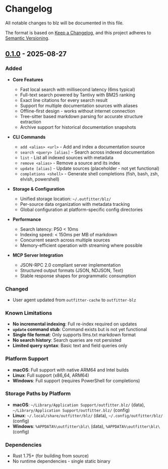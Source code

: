 # Changelog

All notable changes to blz will be documented in this file.

The format is based on [Keep a Changelog](https://keepachangelog.com/en/1.0.0/),
and this project adheres to [Semantic Versioning](https://semver.org/spec/v2.0.0.html).

## [0.1.0] - 2025-08-27

### Added

- **Core Features**
  - Fast local search with millisecond latency (6ms typical)
  - Full-text search powered by Tantivy with BM25 ranking
  - Exact line citations for every search result
  - Support for multiple documentation sources with aliases
  - Offline-first design - works without internet connection
  - Tree-sitter based markdown parsing for accurate structure extraction
  - Archive support for historical documentation snapshots

- **CLI Commands**
  - `add <alias> <url>` - Add and index a documentation source
  - `search <query> [alias]` - Search across indexed documentation
  - `list` - List all indexed sources with metadata
  - `remove <alias>` - Remove a source and its index
  - `update [alias]` - Update sources (placeholder - not yet functional)
  - `completions <shell>` - Generate shell completions (fish, bash, zsh, elvish, powershell)

- **Storage & Configuration**
  - Unified storage location: `~/.outfitter/blz/`
  - Per-source data organization with metadata tracking
  - Global configuration at platform-specific config directories

- **Performance**
  - Search latency: P50 < 10ms
  - Indexing speed: < 150ms per MB of markdown
  - Concurrent search across multiple sources
  - Memory-efficient operation with streaming where possible

- **MCP Server Integration**
  - JSON-RPC 2.0 compliant server implementation
  - Structured output formats (JSON, NDJSON, Text)
  - Stable response shapes for programmatic consumption

### Changed

- User agent updated from `outfitter-cache` to `outfitter-blz`

### Known Limitations

- **No incremental indexing**: Full re-index required on updates
- **`update` command stub**: Command exists but is not yet functional
- **Single file format**: Only supports llms.txt markdown format
- **No search history**: Search queries are not persisted
- **Limited query syntax**: Basic text and field queries only

### Platform Support

- **macOS**: Full support with native ARM64 and Intel builds
- **Linux**: Full support (x86_64, ARM64)
- **Windows**: Full support (requires PowerShell for completions)

### Storage Paths by Platform

- **macOS**: `~/Library/Application Support/outfitter.blz/` (data), `~/Library/Application Support/outfitter.blz/` (config)
- **Linux**: `~/.local/share/outfitter/blz/` (data), `~/.config/outfitter/blz/` (config)  
- **Windows**: `%APPDATA%\outfitter\blz\` (data), `%APPDATA%\outfitter\blz\` (config)

### Dependencies

- Rust 1.75+ (for building from source)
- No runtime dependencies - single static binary

[0.1.0]: https://github.com/outfitter-dev/blz/releases/tag/v0.1.0